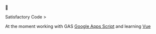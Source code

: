 🥴

Satisfactory Code > 

At the moment working with GAS [Google Apps Script](https://developers.google.com/apps-script) and learning [Vue](https://vuejs.org/)
